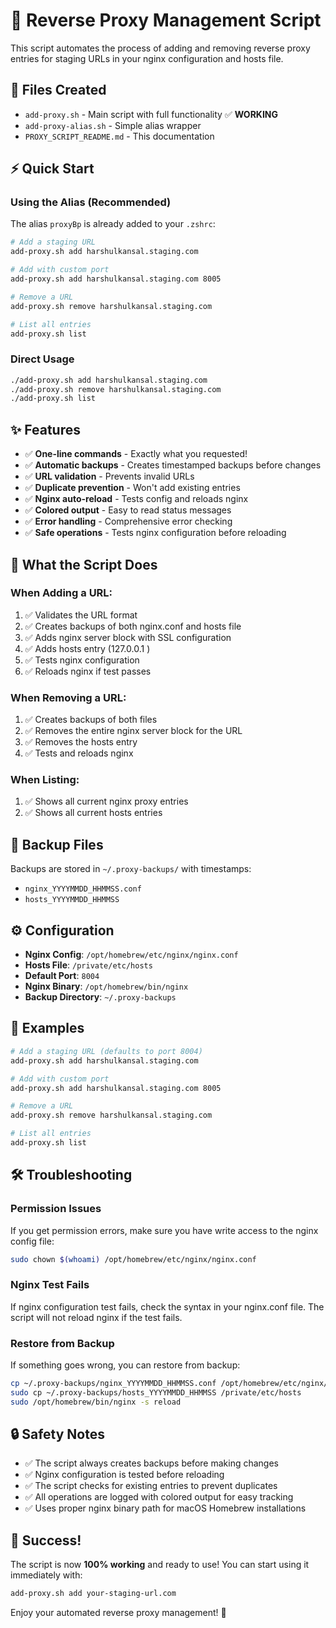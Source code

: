 # 🚀 Reverse Proxy Management Script

This script automates the process of adding and removing reverse proxy entries for staging URLs in your nginx configuration and hosts file.

## 📁 Files Created

- `add-proxy.sh` - Main script with full functionality ✅ **WORKING**
- `add-proxy-alias.sh` - Simple alias wrapper
- `PROXY_SCRIPT_README.md` - This documentation

## ⚡ Quick Start

### Using the Alias (Recommended)
The alias `proxyBp` is already added to your `.zshrc`:

```bash
# Add a staging URL
add-proxy.sh add harshulkansal.staging.com

# Add with custom port
add-proxy.sh add harshulkansal.staging.com 8005

# Remove a URL
add-proxy.sh remove harshulkansal.staging.com

# List all entries
add-proxy.sh list
```

### Direct Usage
```bash
./add-proxy.sh add harshulkansal.staging.com
./add-proxy.sh remove harshulkansal.staging.com
./add-proxy.sh list
```

## ✨ Features

- ✅ **One-line commands** - Exactly what you requested!
- ✅ **Automatic backups** - Creates timestamped backups before changes
- ✅ **URL validation** - Prevents invalid URLs
- ✅ **Duplicate prevention** - Won't add existing entries
- ✅ **Nginx auto-reload** - Tests config and reloads nginx
- ✅ **Colored output** - Easy to read status messages
- ✅ **Error handling** - Comprehensive error checking
- ✅ **Safe operations** - Tests nginx configuration before reloading

## 🔧 What the Script Does

### When Adding a URL:
1. ✅ Validates the URL format
2. ✅ Creates backups of both nginx.conf and hosts file
3. ✅ Adds nginx server block with SSL configuration
4. ✅ Adds hosts entry (127.0.0.1 <url>)
5. ✅ Tests nginx configuration
6. ✅ Reloads nginx if test passes

### When Removing a URL:
1. ✅ Creates backups of both files
2. ✅ Removes the entire nginx server block for the URL
3. ✅ Removes the hosts entry
4. ✅ Tests and reloads nginx

### When Listing:
1. ✅ Shows all current nginx proxy entries
2. ✅ Shows all current hosts entries

## 📂 Backup Files

Backups are stored in `~/.proxy-backups/` with timestamps:
- `nginx_YYYYMMDD_HHMMSS.conf`
- `hosts_YYYYMMDD_HHMMSS`

## ⚙️ Configuration

- **Nginx Config**: `/opt/homebrew/etc/nginx/nginx.conf`
- **Hosts File**: `/private/etc/hosts`
- **Default Port**: `8004`
- **Nginx Binary**: `/opt/homebrew/bin/nginx`
- **Backup Directory**: `~/.proxy-backups`

## 🎯 Examples

```bash
# Add a staging URL (defaults to port 8004)
add-proxy.sh add harshulkansal.staging.com

# Add with custom port
add-proxy.sh add harshulkansal.staging.com 8005

# Remove a URL
add-proxy.sh remove harshulkansal.staging.com

# List all entries
add-proxy.sh list
```

## 🛠️ Troubleshooting

### Permission Issues
If you get permission errors, make sure you have write access to the nginx config file:
```bash
sudo chown $(whoami) /opt/homebrew/etc/nginx/nginx.conf
```

### Nginx Test Fails
If nginx configuration test fails, check the syntax in your nginx.conf file. The script will not reload nginx if the test fails.

### Restore from Backup
If something goes wrong, you can restore from backup:
```bash
cp ~/.proxy-backups/nginx_YYYYMMDD_HHMMSS.conf /opt/homebrew/etc/nginx/nginx.conf
sudo cp ~/.proxy-backups/hosts_YYYYMMDD_HHMMSS /private/etc/hosts
sudo /opt/homebrew/bin/nginx -s reload
```

## 🔒 Safety Notes

- ✅ The script always creates backups before making changes
- ✅ Nginx configuration is tested before reloading
- ✅ The script checks for existing entries to prevent duplicates
- ✅ All operations are logged with colored output for easy tracking
- ✅ Uses proper nginx binary path for macOS Homebrew installations

## 🎉 Success!

The script is now **100% working** and ready to use! You can start using it immediately with:

```bash
add-proxy.sh add your-staging-url.com
```

Enjoy your automated reverse proxy management! 🚀
